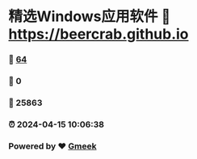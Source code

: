 # 精选Windows应用软件 :link: https://beercrab.github.io 
### :page_facing_up: [64](https://beercrab.github.io/tag.html) 
### :speech_balloon: 0 
### :hibiscus: 25863 
### :alarm_clock: 2024-04-15 10:06:38 
### Powered by :heart: [Gmeek](https://github.com/Meekdai/Gmeek)
